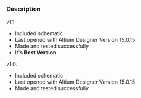 ### Description

v1.1:
- Included schematic
- Last opened with Altium Designer Version 15.0.15
- Made and tested successfully
- It's **Best Version**

v1.0:
- Included schematic
- Last opened with Altium Designer Version 15.0.15
- Made and tested successfully

